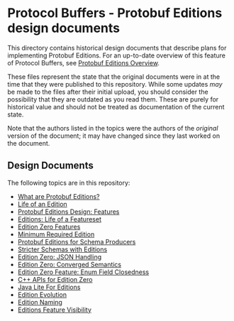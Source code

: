 # Protocol Buffers - Protobuf Editions design documents

This directory contains historical design documents that describe plans for
implementing Protobuf Editions. For an up-to-date overview of this feature of
Protocol Buffers, see
[Protobuf Editions Overview](https://protobuf.dev/editions/overview/).

These files represent the state that the original documents were in at the time
that they were published to this repository. While some updates *may* be made to
the files after their initial upload, you should consider the possibility that
they are outdated as you read them. These are purely for historical value and
should not be treated as documentation of the current state.

Note that the authors listed in the topics were the authors of the *original*
version of the document; it may have changed since they last worked on the
document.

## Design Documents

The following topics are in this repository:

*   [What are Protobuf Editions?](what-are-protobuf-editions.md)
*   [Life of an Edition](life-of-an-edition.md)
*   [Protobuf Editions Design: Features](protobuf-editions-design-features.md)
*   [Editions: Life of a Featureset](editions-life-of-a-featureset.md)
*   [Edition Zero Features](edition-zero-features.md)
*   [Minimum Required Edition](minimum-required-edition.md)
*   [Protobuf Editions for Schema Producers](protobuf-editions-for-schema-producers.md)
*   [Stricter Schemas with Editions](stricter-schemas-with-editions.md)
*   [Edition Zero: JSON Handling](edition-zero-json-handling.md)
*   [Edition Zero: Converged Semantics](edition-zero-converged-semantics.md)
*   [Edition Zero Feature: Enum Field Closedness](edition-zero-feature-enum-field-closedness.md)
*   [C++ APIs for Edition Zero](cpp-apis-for-edition-zero.md)
*   [Java Lite For Editions](java-lite-for-editions.md)
*   [Edition Evolution](edition-evolution.md)
*   [Edition Naming](edition-naming.md)
*   [Editions Feature Visibility](editions-feature-visibility.md)

